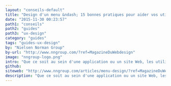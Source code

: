 ```yaml
---
layout: "conseils-default"
title: "Design d'un menu &ndash; 15 bonnes pratiques pour aider vos utilisateurs"
date: "2015-11-30 00:23:57"
path1: "conseils"
path2: "guides"
path3: "ux-design"
category: "guides"
tags: "guides-ux-design"
by: "Nielsen Norman Group"
by-url: "http://www.nngroup.com/?ref=MagazineDuWebdesign"
image: "nngroup-logo.png"
intro: "Que ce soit au sein d'une application ou un site Web, les utilisateurs comptent sur les menus pour trouver des infos et utiliser les fonctionnalités proposées par le sytème. La team de NN/g nous offre une checklist de récap pour rendre l'expérience de navigation plus agréable et efficiente pour vos utilisateurs. Rendez-vous sur le site de nngroup.com pour découvrir la checklist UX."
github:
siteweb: "http://www.nngroup.com/articles/menu-design/?ref=MagazineDuWebdesign"
description: "Que ce soit au sein d'une application ou un site Web, les utilisateurs comptent sur les menus pour trouver des infos et utiliser les fonctionnalités proposées par le sytème."
---
```

